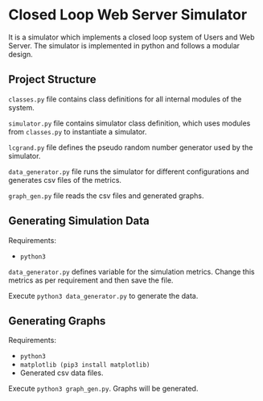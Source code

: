 # Closed Loop Web Server Simulator

It is a simulator which implements a closed loop system of Users and Web Server. The simulator is implemented in python and follows a modular design.

## Project Structure

`classes.py` file contains class definitions for all internal modules of the system.

`simulator.py` file contains simulator class definition, which uses modules from `classes.py` to instantiate a simulator.

`lcgrand.py` file defines the pseudo random number generator used by the simulator.

`data_generator.py` file runs the simulator for different configurations and generates csv files of the metrics.

`graph_gen.py` file reads the csv files and generated graphs.

## Generating Simulation Data

Requirements:

- `python3`

`data_generator.py` defines variable for the simulation metrics. Change this metrics as per requirement and then save the file.

Execute `python3 data_generator.py` to generate the data.

## Generating Graphs

Requirements:

- `python3`
- `matplotlib (pip3 install matplotlib)`
- Generated csv data files.

Execute `python3 graph_gen.py`. Graphs will be generated.
